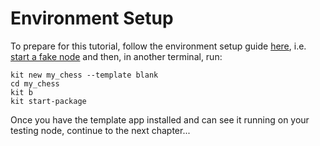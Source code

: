 # Environment Setup

To prepare for this tutorial, follow the environment setup guide [here](../my_first_app/chapter_1.md), i.e. [start a fake node](../my_first_app/chapter_1.md#booting-a-fake-kinode-node) and then, in another terminal, run:
```
kit new my_chess --template blank
cd my_chess
kit b
kit start-package
```

Once you have the template app installed and can see it running on your testing node, continue to the next chapter...
